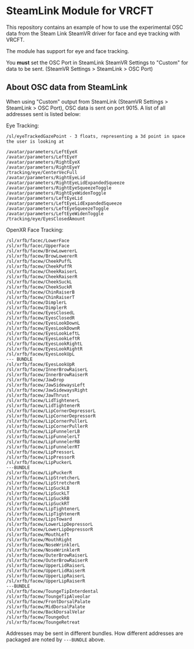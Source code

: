 # SteamLink Module for VRCFT
This repository contains an example of how to use the experimental OSC data from the Steam Link SteamVR driver for face and eye tracking with VRCFT.

The module has support for eye and face tracking.

You **must** set the OSC Port in SteamLink SteamVR Settings to "Custom" for data to be sent. (SteamVR Settings > SteamLink > OSC Port)

## About OSC data from SteamLink

When using "Custom" output from SteamLink (SteamVR Settings > SteamLink > OSC Port), OSC data is sent on port 9015. A list of all addresses sent is listed below:

Eye Tracking:

```
/sl/eyeTrackedGazePoint - 3 floats, representing a 3d point in space the user is looking at

/avatar/parameters/LeftEyeX
/avatar/parameters/LeftEyeY
/avatar/parameters/RightEyeX
/avatar/parameters/RightEyeY
/tracking/eye/CenterVecFull
/avatar/parameters/RightEyeLid
/avatar/parameters/RightEyeLidExpandedSqueeze
/avatar/parameters/RightEyeSqueezeToggle
/avatar/parameters/RightEyeWidenToggle
/avatar/parameters/LeftEyeLid
/avatar/parameters/LeftEyeLidExpandedSqueeze
/avatar/parameters/LeftEyeSqueezeToggle
/avatar/parameters/LeftEyeWidenToggle
/tracking/eye/EyesClosedAmount
```

OpenXR Face Tracking:
```
/sl/xrfb/facec/LowerFace
/sl/xrfb/facec/UpperFace
/sl/xrfb/facew/BrowLowererL
/sl/xrfb/facew/BrowLowererR
/sl/xrfb/facew/CheekPuffL
/sl/xrfb/facew/CheekPuffR
/sl/xrfb/facew/CheekRaiserL
/sl/xrfb/facew/CheekRaiserR
/sl/xrfb/facew/CheekSuckL
/sl/xrfb/facew/CheekSuckR
/sl/xrfb/facew/ChinRaiserB
/sl/xrfb/facew/ChinRaiserT
/sl/xrfb/facew/DimplerL
/sl/xrfb/facew/DimplerR
/sl/xrfb/facew/EyesClosedL
/sl/xrfb/facew/EyesClosedR
/sl/xrfb/facew/EyesLookDownL
/sl/xrfb/facew/EyesLookDownR
/sl/xrfb/facew/EyesLookLeftL
/sl/xrfb/facew/EyesLookLeftR
/sl/xrfb/facew/EyesLookRightL
/sl/xrfb/facew/EyesLookRightR
/sl/xrfb/facew/EyesLookUpL
--- BUNDLE
/sl/xrfb/facew/EyesLookUpR
/sl/xrfb/facew/InnerBrowRaiserL
/sl/xrfb/facew/InnerBrowRaiserR
/sl/xrfb/facew/JawDrop
/sl/xrfb/facew/JawSidewaysLeft
/sl/xrfb/facew/JawSidewaysRight
/sl/xrfb/facew/JawThrust
/sl/xrfb/facew/LidTightenerL
/sl/xrfb/facew/LidTightenerR
/sl/xrfb/facew/LipCornerDepressorL
/sl/xrfb/facew/LipCornerDepressorR
/sl/xrfb/facew/LipCornerPullerL
/sl/xrfb/facew/LipCornerPullerR
/sl/xrfb/facew/LipFunnelerLB
/sl/xrfb/facew/LipFunnelerLT
/sl/xrfb/facew/LipFunnelerRB
/sl/xrfb/facew/LipFunnelerRT
/sl/xrfb/facew/LipPressorL
/sl/xrfb/facew/LipPressorR
/sl/xrfb/facew/LipPuckerL
---BUNDLE
/sl/xrfb/facew/LipPuckerR
/sl/xrfb/facew/LipStretcherL
/sl/xrfb/facew/LipStretcherR
/sl/xrfb/facew/LipSuckLB
/sl/xrfb/facew/LipSuckLT
/sl/xrfb/facew/LipSuckRB
/sl/xrfb/facew/LipSuckRT
/sl/xrfb/facew/LipTightenerL
/sl/xrfb/facew/LipTightenerR
/sl/xrfb/facew/LipsToward
/sl/xrfb/facew/LowerLipDepressorL
/sl/xrfb/facew/LowerLipDepressorR
/sl/xrfb/facew/MouthLeft
/sl/xrfb/facew/MouthRight
/sl/xrfb/facew/NoseWrinklerL
/sl/xrfb/facew/NoseWrinklerR
/sl/xrfb/facew/OuterBrowRaiserL
/sl/xrfb/facew/OuterBrowRaiserR
/sl/xrfb/facew/UpperLidRaiserL
/sl/xrfb/facew/UpperLidRaiserR
/sl/xrfb/facew/UpperLipRaiserL
/sl/xrfb/facew/UpperLipRaiserR
---BUNDLE
/sl/xrfb/facew/ToungeTipInterdental
/sl/xrfb/facew/ToungeTipAlveolar
/sl/xrfb/facew/FrontDorsalPalate
/sl/xrfb/facew/MidDorsalPalate
/sl/xrfb/facew/BackDorsalVelar
/sl/xrfb/facew/ToungeOut
/sl/xrfb/facew/ToungeRetreat
```

Addresses may be sent in different bundles. How different addresses are packaged are noted by `---BUNDLE` above.
